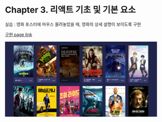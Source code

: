 # Chapter 3. 리액트 기초 및 기본 요소

실습 : 영화 포스터에 마우스 올려놓았을 때, 영화의 상세 설명이 보이도록 구현

[구현 page link](https://promleemissionch3.netlify.app/)

![구현 image](result.png)
